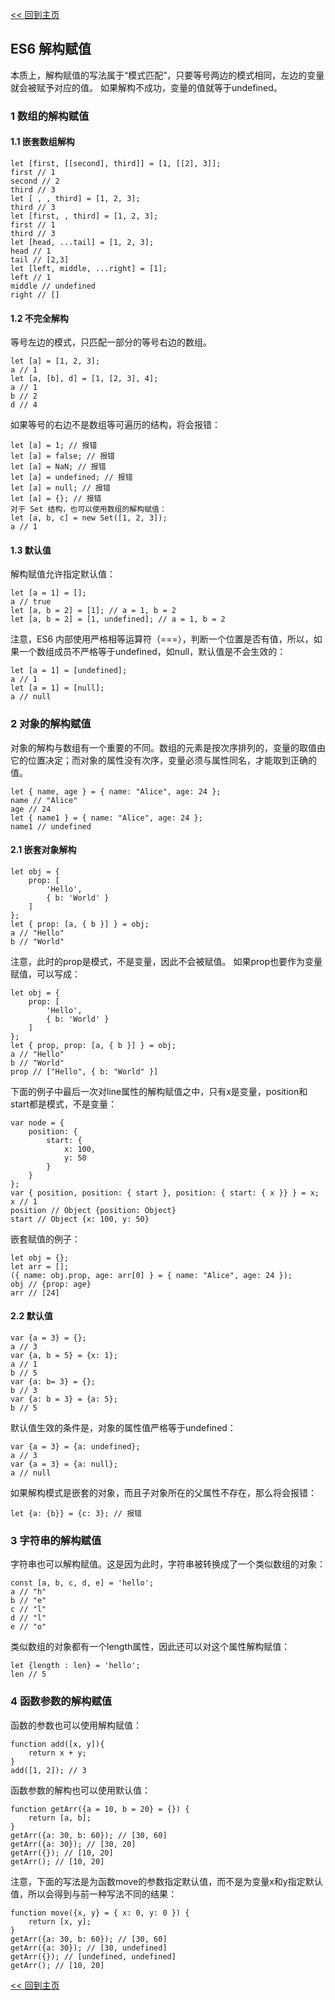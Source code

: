 [<< 回到主页](http://suzy1993.github.io/misszy/)

## ES6 解构赋值

本质上，解构赋值的写法属于“模式匹配”，只要等号两边的模式相同，左边的变量就会被赋予对应的值。
如果解构不成功，变量的值就等于undefined。

### 1 数组的解构赋值
#### 1.1 嵌套数组解构
```
let [first, [[second], third]] = [1, [[2], 3]];
first // 1
second // 2
third // 3
let [ , , third] = [1, 2, 3];
third // 3
let [first, , third] = [1, 2, 3];
first // 1
third // 3
let [head, ...tail] = [1, 2, 3];
head // 1
tail // [2,3]
let [left, middle, ...right] = [1];
left // 1
middle // undefined
right // []
```

#### 1.2 不完全解构
等号左边的模式，只匹配一部分的等号右边的数组。
```
let [a] = [1, 2, 3];
a // 1
let [a, [b], d] = [1, [2, 3], 4];
a // 1
b // 2
d // 4
```
如果等号的右边不是数组等可遍历的结构，将会报错：
```
let [a] = 1; // 报错
let [a] = false; // 报错
let [a] = NaN; // 报错
let [a] = undefined; // 报错
let [a] = null; // 报错
let [a] = {}; // 报错
对于 Set 结构，也可以使用数组的解构赋值：
let [a, b, c] = new Set([1, 2, 3]);
a // 1
```

#### 1.3 默认值
解构赋值允许指定默认值：
```
let [a = 1] = [];
a // true
let [a, b = 2] = [1]; // a = 1, b = 2
let [a, b = 2] = [1, undefined]; // a = 1, b = 2
```
注意，ES6 内部使用严格相等运算符（===），判断一个位置是否有值，所以，如果一个数组成员不严格等于undefined，如null，默认值是不会生效的：
```
let [a = 1] = [undefined];
a // 1
let [a = 1] = [null];
a // null
```

### 2 对象的解构赋值
对象的解构与数组有一个重要的不同。数组的元素是按次序排列的，变量的取值由它的位置决定；而对象的属性没有次序，变量必须与属性同名，才能取到正确的值。
```
let { name, age } = { name: "Alice", age: 24 };
name // "Alice"
age // 24
let { name1 } = { name: "Alice", age: 24 };
name1 // undefined
```
#### 2.1 嵌套对象解构
```
let obj = {
    prop: [
        'Hello',
        { b: 'World' }
    ]
};
let { prop: [a, { b }] } = obj;
a // "Hello"
b // "World"
```
注意，此时的prop是模式，不是变量，因此不会被赋值。
如果prop也要作为变量赋值，可以写成：
```
let obj = {
    prop: [
        'Hello',
        { b: 'World' }
    ]
};
let { prop, prop: [a, { b }] } = obj;
a // "Hello"
b // "World"
prop // ["Hello", { b: "World" }]
```
下面的例子中最后一次对line属性的解构赋值之中，只有x是变量，position和start都是模式，不是变量：
```
var node = {
    position: {
        start: {
            x: 100,
            y: 50
        }
    }
};
var { position, position: { start }, position: { start: { x }} } = x;
x // 1
position // Object {position: Object}
start // Object {x: 100, y: 50}
```
嵌套赋值的例子：
```
let obj = {};
let arr = [];
({ name: obj.prop, age: arr[0] } = { name: "Alice", age: 24 });
obj // {prop: age}
arr // [24]
```

#### 2.2 默认值
```
var {a = 3} = {};
a // 3
var {a, b = 5} = {x: 1};
a // 1
b // 5
var {a: b= 3} = {};
b // 3
var {a: b = 3} = {a: 5};
b // 5
```
默认值生效的条件是，对象的属性值严格等于undefined：
```
var {a = 3} = {a: undefined};
a // 3
var {a = 3} = {a: null};
a // null
```
如果解构模式是嵌套的对象，而且子对象所在的父属性不存在，那么将会报错：
```
let {a: {b}} = {c: 3}; // 报错
```

### 3 字符串的解构赋值
字符串也可以解构赋值。这是因为此时，字符串被转换成了一个类似数组的对象：
```
const [a, b, c, d, e] = 'hello';
a // "h"
b // "e"
c // "l"
d // "l"
e // "o"
```
类似数组的对象都有一个length属性，因此还可以对这个属性解构赋值：
```
let {length : len} = 'hello';
len // 5
```

### 4 函数参数的解构赋值
函数的参数也可以使用解构赋值：
```
function add([x, y]){
    return x + y;
}
add([1, 2]); // 3
```
函数参数的解构也可以使用默认值：
```
function getArr({a = 10, b = 20} = {}) {
    return [a, b];
}
getArr({a: 30, b: 60}); // [30, 60]
getArr({a: 30}); // [30, 20]
getArr({}); // [10, 20]
getArr(); // [10, 20]
```
注意，下面的写法是为函数move的参数指定默认值，而不是为变量x和y指定默认值，所以会得到与前一种写法不同的结果：
```
function move({x, y} = { x: 0, y: 0 }) {
    return [x, y];
}
getArr({a: 30, b: 60}); // [30, 60]
getArr({a: 30}); // [30, undefined]
getArr({}); // [undefined, undefined]
getArr(); // [10, 20]
```

[<< 回到主页](http://suzy1993.github.io/misszy/)

